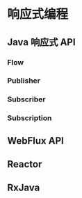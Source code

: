 # 响应式编程

## Java 响应式 API
### Flow
### Publisher
### Subscriber
### Subscription

## WebFlux API


## Reactor

## RxJava
